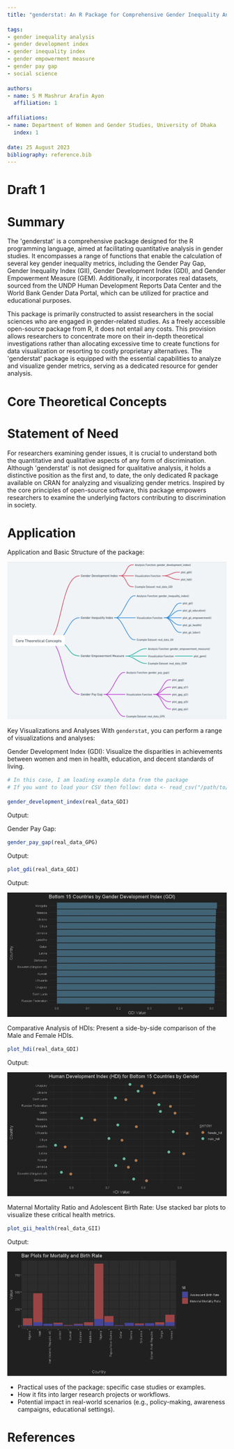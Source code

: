 ```yaml
---
title: "genderstat: An R Package for Comprehensive Gender Inequality Analysis"

tags: 
- gender inequality analysis
- gender development index
- gender inequality index
- gender empowerment measure
- gender pay gap
- social science

authors: 
- name: S M Mashrur Arafin Ayon
  affiliation: 1

affiliations: 
- name: Department of Women and Gender Studies, University of Dhaka
  index: 1
   
date: 25 August 2023
bibliography: reference.bib
---
```



# Draft 1
# Summary

The 'genderstat' is a comprehensive package designed for the R programming language, aimed at facilitating quantitative analysis in gender studies. It encompasses a range of functions that enable the calculation of several key gender inequality metrics, including the Gender Pay Gap, Gender Inequality Index (GII), Gender Development Index (GDI), and Gender Empowerment Measure (GEM). Additionally, it incorporates real datasets, sourced from the UNDP Human Development Reports Data Center and the World Bank Gender Data Portal, which can be utilized for practice and educational purposes.

This package is primarily constructed to assist researchers in the social sciences who are engaged in gender-related studies. As a freely accessible open-source package from R, it does not entail any costs. This provision allows researchers to concentrate more on their in-depth theoretical investigations rather than allocating excessive time to create functions for data visualization or resorting to costly proprietary alternatives. The 'genderstat' package is equipped with the essential capabilities to analyze and visualize gender metrics, serving as a dedicated resource for gender analysis.


# Core Theoretical Concepts




# Statement of Need

For researchers examining gender issues, it is crucial to understand both the quantitative and qualitative aspects of any form of discrimination. Although 'genderstat' is not designed for qualitative analysis, it holds a distinctive position as the first and, to date, the only dedicated R package available on CRAN for analyzing and visualizing gender metrics. Inspired by the core principles of open-source software, this package empowers researchers to examine the underlying factors contributing to discrimination in society.

# Application
Application and Basic Structure of the package:

![Basic Structure](https://github.com/mashrur-ayon/genderstat/blob/main/plots-pictures/basic-structure.png)


Key Visualizations and Analyses
With `genderstat`, you can perform a range of visualizations and analyses:

Gender Development Index (GDI): Visualize the disparities in achievements between women and men in health, education, and decent standards of living.

```R
# In this case, I am loading example data from the package
# If you want to load your CSV then follow: data <- read_csv("/path/to/your/data.csv") 

gender_development_index(real_data_GDI)
```

Output:

Gender Pay Gap:
```R
gender_pay_gap(real_data_GPG)
```

Output:


```R
plot_gdi(real_data_GDI)
```

Output: 

![Basic Structure](https://github.com/mashrur-ayon/genderstat/blob/main/plots-pictures/plot_gdi_output.png)

Comparative Analysis of HDIs: Present a side-by-side comparison of the Male and Female HDIs.

```R
plot_hdi(real_data_GDI)
```
Output:

![Basic Structure](https://github.com/mashrur-ayon/genderstat/blob/main/plots-pictures/plot_hdi_output.png)

Maternal Mortality Ratio and Adolescent Birth Rate: Use stacked bar plots to visualize these critical health metrics.
```R
plot_gii_health(real_data_GII)

```

Output:

![Basic Structure](https://github.com/mashrur-ayon/genderstat/blob/main/plots-pictures/plot_gii_health_output.png)


- Practical uses of the package: specific case studies or examples.
- How it fits into larger research projects or workflows.
- Potential impact in real-world scenarios (e.g., policy-making, awareness campaigns, educational settings).

# References
